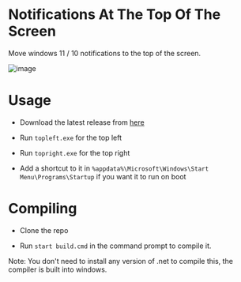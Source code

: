 # Notifications At The Top Of The Screen
Move windows 11 / 10 notifications to the top of the screen.

![image](https://user-images.githubusercontent.com/79756986/162231083-41700e52-afbe-4009-b0a0-3348f435435e.png)


# Usage
- Download the latest release from [here](https://github.com/SamarthCat/notifications-at-top/releases/latest)

- Run ``` topleft.exe ``` for the top left

- Run ``` topright.exe ``` for the top right

- Add a shortcut to it in ``` %appdata%\Microsoft\Windows\Start Menu\Programs\Startup ``` if you want it to run on boot


# Compiling
- Clone the repo

- Run ``` start build.cmd ``` in the command prompt to compile it.

Note: You don't need to install any version of .net to compile this, the compiler is built into windows.
